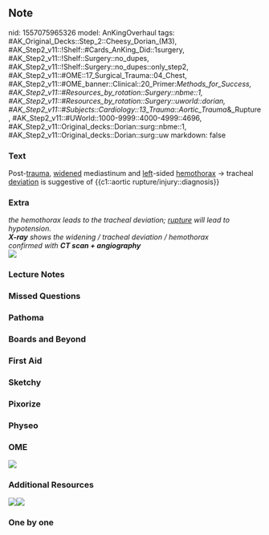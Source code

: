 ## Note
nid: 1557075965326
model: AnKingOverhaul
tags: #AK_Original_Decks::Step_2::Cheesy_Dorian_(M3), #AK_Step2_v11::!Shelf::#Cards_AnKing_Did::1surgery, #AK_Step2_v11::!Shelf::Surgery::no_dupes, #AK_Step2_v11::!Shelf::Surgery::no_dupes::only_step2, #AK_Step2_v11::#OME::17_Surgical_Trauma::04_Chest, #AK_Step2_v11::#OME_banner::Clinical::20_Primer:_Methods_for_Success, #AK_Step2_v11::#Resources_by_rotation::Surgery::nbme::1, #AK_Step2_v11::#Resources_by_rotation::Surgery::uworld::dorian, #AK_Step2_v11::#Subjects::Cardiology::13_Trauma::Aortic_Trauma_&_Rupture, #AK_Step2_v11::#UWorld::1000-9999::4000-4999::4696, #AK_Step2_v11::Original_decks::Dorian::surg::nbme::1, #AK_Step2_v11::Original_decks::Dorian::surg::uw
markdown: false

### Text
Post-<u>trauma</u>, <u>widened</u> mediastinum and
<u>left</u>-sided <u>hemothorax</u> → tracheal <u>deviation</u> is
suggestive of {{c1::aortic rupture/injury::diagnosis}}

### Extra
<div>
  <div>
    <div style="display: inline !important;">
      <i>the hemothorax leads to the tracheal deviation;
      <u>rupture</u> will lead to hypotension.</i>
    </div>
  </div>
  <div>
    <div style="display: inline !important;">
      <i><b>X-ray</b> shows the widening / tracheal deviation /
      hemothorax</i>
    </div>
  </div>
  <div>
    <div style="display: inline !important;">
      <i>confirmed with</i>
    </div>
    <div style="display: inline !important;">
      <i><b>CT scan + angiography</b></i>
    </div>
  </div>
  <div>
    <div>
      <i><img src="paste-2992707442049025.jpg" class="resizer"></i>
    </div>
  </div>
</div>

### Lecture Notes


### Missed Questions


### Pathoma


### Boards and Beyond


### First Aid


### Sketchy


### Pixorize


### Physeo


### OME
<div class="ome-widget">
  <a href="https://onlinemeded.org/spa/surgery?ref=anki"><img src=
  "_OME_AnkiFlashcards_Topic_1.png"></a>
</div>

### Additional Resources
<i><img src="paste-2992668787343361.jpg" class="resizer"><img src=
"paste-776899454304257.jpg" class="resizer"></i>

### One by one

